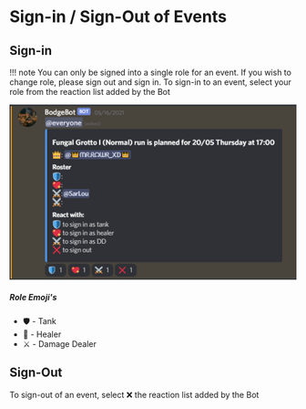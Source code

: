 # Sign-in / Sign-Out of Events

## Sign-in
!!! note 
    You can only be signed into a single role for an event. If you wish to change role, please sign out and sign in.
To sign-in to an event, select your role from the reaction list added by the Bot

![Sign-In-Out](../assets/Sign-In-Out.png)

##### Role Emoji's
* :shield: - Tank  
* :sparkling_heart: - Healer  
* :crossed_swords: - Damage Dealer  

## Sign-Out

To sign-out of an event, select :x: the reaction list added by the Bot